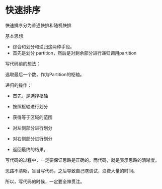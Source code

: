 # 快速排序

快速排序分为普通快排和随机快排

基本思想

- 综合和划分和递归这两种手段。
- 首先是划分 partition，然后是对剩余部分进行递归调用partition

写代码前的想法：

选取最后一个数，作为Partition的枢轴。

递归的操作：
- 首先，是选择枢轴
- 按照枢轴进行划分
- 获得等于区域的范围


- 对左侧部分进行划分
- 对右侧部分进行划分
- 返回最终的结果。


写代码的过程中，一定要保证思路是正确的。而代码，就是表示思路的清晰度。

思路不清晰，盲目写代码，之后导致自己瞎调试，浪费大量的时间。

所以，写代码的时候，一定要全神贯注。

